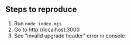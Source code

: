 ## Steps to reproduce

1. Run `node index.mjs`
2. Go to http://localhost:3000
3. See "invalid upgrade header" error in console
